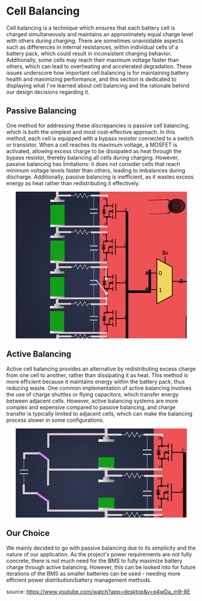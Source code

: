 # Cell Balancing

Cell balancing is a technique which ensures that each battery cell is charged simultaneously and maintains an approximately equal charge level with others during charging.  There are sometimes unavoidable aspects such as differences in internal resistances, within individual cells of a battery pack, which could result in inconsistent charging behavior. Additionally, some cells may reach their maximum voltage faster than others, which can lead to overheating and accelerated degradation. These issues underscore how important cell balancing is for maintaining battery health and maximizing performance, and this section is dedicated to displaying what I've learned about cell balancing and the rationale behind our design decisions regarding it. 

## Passive Balancing
One method for addressing these discrepancies is passive cell balancing, which is both the simplest and most cost-effective approach. In this method, each cell is equipped with a bypass resistor connected to a switch or transistor. When a cell reaches its maximum voltage, a MOSFET is activated, allowing excess charge to be dissipated as heat through the bypass resistor, thereby balancing all cells during charging. However, passive balancing has limitations: it does not consider cells that reach minimum voltage levels faster than others, leading to imbalances during discharge. Additionally, passive balancing is inefficient, as it wastes excess energy as heat rather than redistributing it effectively. 

<div style="display: flex; justify-content: center; align-items: center;">
    <img src="/assets/img/BMS/PassiveCB.png" alt="Passive cell balancing" style = "width: 90%; height: auto;">
</div>

## Active Balancing
Active cell balancing provides an alternative by redistributing excess charge from one cell to another, rather than dissipating it as heat. This method is more efficient because it maintains energy within the battery pack, thus reducing waste. One common implementation of active balancing involves the use of charge shuttles or flying capacitors, which transfer energy between adjacent cells. However, active balancing systems are more complex and expensive compared to passive balancing, and charge transfer is typically limited to adjacent cells, which can make the balancing process slower in some configurations. 

<div style="display: flex; justify-content: center; align-items: center;">
    <img src="/assets/img/BMS/ActiveCB.png" alt="Active cell balancing" style = "width: 90%; height: auto;">
</div>

## Our Choice
We mainly decided to go with passive balancing due to its simplicity and the nature of our application. As the project's power requirements are not fully concrete, there is not much need for the BMS to fully maximize battery charge through active balancing. However, this can be looked into for future iterations of the BMS as smaller batteries can be used - needing more efficient power distribution/battery management methods.


source: https://www.youtube.com/watch?app=desktop&v=q4wDa_m9-8E